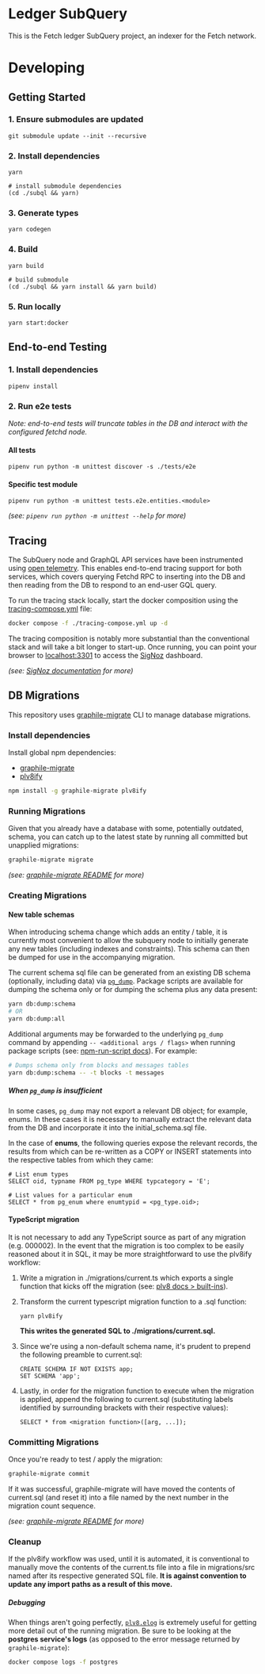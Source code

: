 # Ledger SubQuery

This is the Fetch ledger SubQuery project, an indexer for the Fetch network.


# Developing

## Getting Started

### 1. Ensure submodules are updated

```shell
git submodule update --init --recursive
```

### 2. Install dependencies

```shell
yarn

# install submodule dependencies
(cd ./subql && yarn)
```

### 3. Generate types

```shell
yarn codegen
```

### 4. Build

```shell
yarn build

# build submodule
(cd ./subql && yarn install && yarn build)
```

### 5. Run locally

```shell
yarn start:docker
```

## End-to-end Testing

### 1. Install dependencies

```shell
pipenv install
```

### 2. Run e2e tests

_Note: end-to-end tests will truncate tables in the DB and interact with the configured fetchd node._

#### All tests

```shell
pipenv run python -m unittest discover -s ./tests/e2e
```

#### Specific test module

```shell
pipenv run python -m unittest tests.e2e.entities.<module>
```

_(see: `pipenv run python -m unittest --help` for more)_

## Tracing

The SubQuery node and GraphQL API services have been instrumented using [open telemetry](https://opentelemetry.io/).
This enables end-to-end tracing support for both services, which covers querying Fetchd RPC to inserting into the DB and then reading from the DB to respond to an end-user GQL query.

To run the tracing stack locally, start the docker composition using the [tracing-compose.yml](./tracing-compose.yml) file:
```bash
docker compose -f ./tracing-compose.yml up -d
```

The tracing composition is notably more substantial than the conventional stack and will take a bit longer to start-up.
Once running, you can point your browser to [localhost:3301](http://localhost:3301) to access the [SigNoz](https://signoz.io/) dashboard.

_(see: [SigNoz documentation](https://signoz.io/docs/) for more)_

## DB Migrations

This repository uses [graphile-migrate](https://github.com/graphile/migrate) CLI to manage database migrations.

### Install dependencies

Install global npm dependencies:

- [graphile-migrate](https://github.com/graphile/migrate)
- [plv8ify](https://plv8.github.io/)

```bash
npm install -g graphile-migrate plv8ify
```

### Running Migrations

Given that you already have a database with some, potentially outdated, schema, you can catch up to the latest state by running all committed but unapplied migrations:

```bash
graphile-migrate migrate
```

_(see: [graphile-migrate README](https://github.com/graphile/migrate#usage) for more)_

### Creating Migrations

#### New table schemas

When introducing schema change which adds an entity / table, it is currently most convenient to allow the subquery node to initially generate any new tables (including indexes and constraints).
This schema can then be dumped for use in the accompanying migration.

The current schema sql file can be generated from an existing DB schema (optionally, including data) via [`pg_dump`](https://www.postgresql.org/docs/current/app-pgdump.html).
Package scripts are available for dumping the schema only or for dumping the schema plus any data present:
```bash
yarn db:dump:schema
# OR
yarn db:dump:all
```

Additional arguments may be forwarded to the underlying `pg_dump` command by appending `-- <additional args / flags>` when running package scripts (see: [npm-run-script docs](https://docs.npmjs.com/cli/v6/commands/npm-run-script)). For example:

```bash
# Dumps schema only from blocks and messages tables
yarn db:dump:schema -- -t blocks -t messages
```

##### When `pg_dump` is insufficient

In some cases, `pg_dump` may not export a relevant DB object; for example, enums.
In these cases it is necessary to manually extract the relevant data from the DB and incorporate it into the initial_schema.sql file.

In the case of **enums**, the following queries expose the relevant records, the results from which can be re-written as a COPY or INSERT statements into the respective tables from which they came:

```
# List enum types
SELECT oid, typname FROM pg_type WHERE typcategory = 'E';

# List values for a particular enum
SELECT * from pg_enum where enumtypid = <pg_type.oid>;
```

#### TypeScript migration

It is not necessary to add any TypeScript source as part of any migration (e.g. 000002).
In the event that the migration is too complex to be easily reasoned about it in SQL, it may be more straightforward to use the plv8ify workflow:

1. Write a migration in ./migrations/current.ts which exports a single function that kicks off the migration (see: [plv8 docs > built-ins](https://plv8.github.io/#plv8-built-ins)).
2. Transform the current typescript migration function to a .sql function:
    ```
    yarn plv8ify
    ```
   
   **This writes the generated SQL to ./migrations/current.sql.**
3. Since we're using a non-default schema name, it's prudent to prepend the following preamble to current.sql:
    ```
    CREATE SCHEMA IF NOT EXISTS app;
    SET SCHEMA 'app';
    ```
4. Lastly, in order for the migration function to execute when the migration is applied, append the following to current.sql (substituting labels identified by surrounding brackets with their respective values):
    ```
    SELECT * from <migration function>([arg, ...]);
    ```
   
### Committing Migrations

Once you're ready to test / apply the migration:
```bash
graphile-migrate commit
```

If it was successful, graphile-migrate will have moved the contents of current.sql (and reset it) into a file named by the next number in the migration count sequence.

_(see: [graphile-migrate README](https://github.com/graphile/migrate#usage) for more)_

### Cleanup

If the plv8ify workflow was used, until it is automated, it is conventional to manually move the contents of the current.ts file into a file in migrations/src named after its respective generated SQL file.
**It is against convention to update any import paths as a result of this move.**

##### Debugging

When things aren't going perfectly, [`plv8.elog`](https://plv8.github.io/#plv8-built-ins) is extremely useful for getting more detail out of the running migration.
Be sure to be looking at the **postgres service's logs** (as opposed to the error message returned by `graphile-migrate`):

```bash
docker compose logs -f postgres
```
